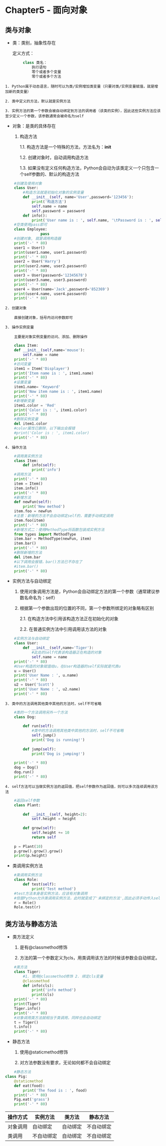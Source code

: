 # Chapter5 - 面向对象

## 类与对象

- 类：类别，抽象性存在
	
	定义方式：

```python
		class 类名：
			执行语句
			零个或者多个变量
			零个或者多个方法
```
	
	1. Python属于动态语言，随时可以为类/实例增加类变量（只要对类/实例变量赋值，就是增加新的类变量）
	
	2. 类中定义的方法，默认就是实例方法
	
	3. 实例方法的第一个参数会被自动绑定到方法的调用者（该类的实例），因此这些实例方法应该至少定义一个参数，该参数通常会被命名为self
			
- 对象：是类的具体存在
	
	1. 构造方法
	
		1.1. 构造方法是一个特殊的方法，方法名为：__init__
		
		1.2. 创建对象时，自动调用构造方法
		
		1.3. 如果没有定义任何构造方法，Python会自动为该类定义一个只包含一个self参数的、默认的构造方法
		
```python
	#创建及使用对象
	class User:
		#构造方法就是初始化对象的实例变量
		def __init__(self, name='User',password='123456'):
			print('构造方法')
			self.name = name
			self.password = password
		def info():
			print('User name is : ', self.name, '\tPassword is : ', self.password)
	#空类使用pass即可        
	class Employee:
				pass
	#创建对象, 就是调用构造器
	print('-' * 80)
	user1 = User()    
	print(user1.name, user1.password)  
	print('-' * 80)
	user2 = User('Harry')  
	print(user2.name, user2.password)       
	print('-' * 80)
	user3 = User(password='12345678')
	print(user3.name, user3.password)  
	print('-' * 80)
	user4 = User(name='Jack',password='852369')
	print(user4.name, user4.password)  
	print('-' * 80)
```
	
	2. 创建对象
	
		直接创建对象，括号内访问参数即可
		
	3. 操作实例变量
	
		主要是对象实例变量的访问、添加、删除操作
	
```python
	class Item:
	def __init__(self,name='mouse'):
		self.name = name  
	print('-' * 80)   
	#访问变量
	item1 = Item('Displayer')
	print('Item name is : ', item1.name)
	print('-' * 80)  
	#设置变量   
	item1.name= 'Keyword'   
	print('Now item name is : ', item1.name)
	print('-' * 80)     
	#新增新变量
	item1.color = 'Red'
	print('Color is : ', item1.color)
	print('-' * 80)     
	#删除实例变量
	del item1.color
	#color属性已删除，以下输出会报错
	#print('Color is : ', item1.color)
	print('-' * 80)   
```
	
	4. 操作方法
	
```python
	#调用类实例方法
	class Item:
		def info(self):
			print('info')
	#调用方法    
	print('-' * 80)    
	item = Item()
	item.info()		
	print('-' * 80)
	#新增方法
	def newFun(self):
		print('New method')
	item.foo = newFun  
	#注意：新增的方法不会自动绑定self的，需要手动绑定调用
	item.foo(item)  
	print('-' * 80) 
	#新增方式二：使用MethodType将函数包装成实例方法
	from types import MethodType
	item.bar = MethodType(newFun, item)
	item.bar()
	print('-' * 80) 
	#删除新增的方法
	del item.bar
	#以下调用会报错，bar()方法已不存在了
	#item.bar()
	print('-' * 80) 
```	
	
- 实例方法与自动绑定

	1. 使用对象调用方法是，Python会自动绑定方法的第一个参数（通常建议参数名命名为：self）
	
	2. 根据第一个参数出现的位置的不同，第一个参数所绑定的对象略有区别
	
		2.1. 在构造方法中引用该构造方法正在初始化的对象
		
		2.2. 在普通实例方法中引用调用该方法的对象
		
```python
	#实例方法与自动绑定
	class User:
		def __init__(self,name='Tiger'):
			#此处的self代表该构造器正在构造的对象
			self.name = name     
	print('-' * 80)          
	#User构造的对象赋值给u，在User构造器的self实际就是代表u
	u = User()
	print('User Name : ', u.name) 
	print('-' * 80)
	u2 = User('Scott')
	print('User Name : ', u2.name) 
	print('-' * 80)
```

	3. 类中的方法调用其他类中其他的方法时，self不可省略
	
```python
	#类的一个方法调用另外一个方法
	class Dog:
		
		def run(self):
			#类中的方法调用其他类中其他的方法时，self不可省略
			self.jump()
			print('Dog is running!')
			
		def jump(self):
			print('Dog is jumping!')
			
	print('-' * 80)    
	dog = Dog()
	dog.run() 
	print('-' * 80)    
```

	4. self方法可以当做实例方法的返回值，把self参数作为返回值，则可以多次连续调用该方法

```python
	#返回self参数
	class Plant:
		
		def __init__(self, height=2):
			self.height = height
			
		def grow(self):
			self.height += 10
			return self
			
	p = Plant(10)
	p.grow().grow().grow()
	print(p.height)    
```

- 类调用实例方法

```python
	#类调用实例方法
	class Role:
		def test(self):
			print('Test method')
	#test方法本身是实例方法，应该有对象调用
	#但是Python允许类调用实例方法，此时就变成了'未绑定的方法',因此必须手动传入self参数
	r = Role()
	Role.test(r)      
```
## 类方法与静态方法

- 类方法定义

	1. 是有@classmethod修饰
	
	2. 方法的第一个参数定义为cls，用类调用该方法的时候该参数会自动绑定。
	
```python
	#类方法
	class Tiger:
		#1. 使用@classmethod修饰 2. 绑定cls变量
		@classmethod
		def info(cls):
			print('info method')
			print(cls)
	print('-' * 80)
	print(Tiger)
	Tiger.info()
	print('-' * 80)
	#对象调用类方法就相当于类调用，同样也会自动绑定
	t = Tiger()
	t.info()
	print('-' * 80)
```
	
- 静态方法

	1. 使用@staticmethod修饰
	
	2. 对方法参数没有要求，无论如何都不会自动绑定
	
```python
	#静态方法
class Pig:	
	@staticmethod
	def eat(food):
		print('The food is : ', food)
	print('-' * 80)	
	Pig.eat('grass')
	print('-' * 80)
```

| 操作方式 | 实例方法 | 类方法 | 静态方法 |
| --- | --- | ---- | ---- |
| 对象调用  | 自动绑定 | 自动绑定 | 不自动绑定|
| 类调用 | 不自动绑定 | 自动绑定 | 不自动绑定 |